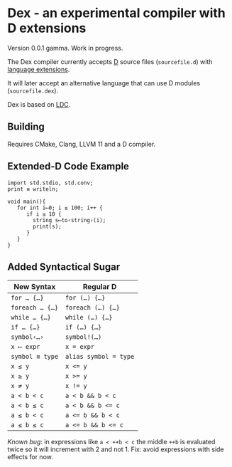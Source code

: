 # Dex - an experimental compiler with D extensions

Version 0.0.1 gamma. Work in progress.

The Dex compiler currently accepts [D](http://dlang.org/) source files (`sourcefile.d`) with [language extensions](EXTENSIONS.md). 

It will later accept an alternative language that can use D modules (`sourcefile.dex`).

Dex is based on [LDC](https://wiki.dlang.org/LDC).

## Building

Requires CMake, Clang, LLVM 11 and a D compiler.

## Extended-D Code Example

```
import std.stdio, std.conv;
print ≡ writeln;

void main(){
   for int i⟵0; i ≤ 100; i++ {
      if i ≤ 10 {
        string s⟵to‹string›(i);
        print(s);
      }
   }
}
```

## Added Syntactical Sugar

New Syntax | Regular D
-------------|----------
`for … {…}`  | `for (…) {…}`
`foreach … {…}`  | `foreach (…) {…}`
`while … {…}`  | `while (…) {…}`
`if … {…}`  | `if (…) {…}`
`symbol‹…›` | `symbol!(…)`
`x ⟵ expr` | `x = expr`
`symbol ≡ type` | `alias symbol = type`
`x ≤ y` | `x <= y`
`x ≥ y` | `x >= y`
`x ≠ y` | `x != y`
`a < b < c`   | `a < b && b < c`
`a < b ≤ c`   | `a < b && b <= c`
`a ≤ b < c`   | `a <= b && b < c`
`a ≤ b ≤ c`   | `a <= b && b <= c`

*Known bug*: in expressions like `a < ++b < c` the middle `++b` is evaluated twice so it will increment with 2 and not 1. Fix: avoid expressions with side effects for now.
